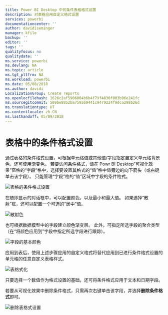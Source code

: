 ```yaml
---
title: Power BI Desktop 中的条件表格格式设置
description: 对表格应用自定义格式设置
services: powerbi
documentationcenter: ''
author: davidiseminger
manager: kfile
backup: ''
editor: ''
tags: ''
qualityfocus: no
qualitydate: ''
ms.service: powerbi
ms.devlang: NA
ms.topic: article
ms.tgt_pltfrm: NA
ms.workload: powerbi
ms.date: 05/08/2018
ms.author: davidi
LocalizationGroup: Create reports
ms.openlocfilehash: 1626c2af5906004b6b4f79f4830f003b96e241fc
ms.sourcegitcommit: 509be8852ba7595b9441c9479224f9dca298b26d
ms.translationtype: HT
ms.contentlocale: zh-CN
ms.lasthandoff: 05/09/2018
---
```

# <a name="conditional-formatting-in-tables"></a>表格中的条件格式设置
通过表格的条件格式设置，可根据单元格值或其他值/字段指定自定义单元格背景色，还可使用渐变色。 若要访问条件格式，请在 Powr BI Desktop“可视化效果”窗格的“字段”格中，选择要设置其格式的“值”格中值旁边的向下箭头（或右键单击该字段）。 只能管理“字段”格的“值”区域中字段的条件格式。

![表格的条件格式设置](media/desktop-conditional-table-formatting/table-formatting_1.png)

在随即显示的对话框中，可以配置颜色，以及最小和最大值。 如果选择“散射”框，还可以配置一个可选的“居中”值。

![散射色](media/desktop-conditional-table-formatting/table-formatting_2.png)

也可根据数据模型中的字段建立颜色渐变层。 此外，可指定所选字段的聚合类型（在“将颜色应用到”字段中指定所选字段进行跟踪）。

![字段的基本颜色](media/desktop-conditional-table-formatting/table-formatting_2b.png)

应用到表后，使用上述步骤应用的自定义格式将替代应用到已进行条件格式设置的单元格的任意自定义表格样式。

![表格式化](media/desktop-conditional-table-formatting/table-formatting_3.png)

只要选择一个数值作为格式设置的基础，还可将条件格式应用于文本和日期字段。 

若要从可视化效果中删除条件格式，只需再次右键单击该字段，并选择**删除条件格式**即可。

![删除表格式设置](media/desktop-conditional-table-formatting/table-formatting_4.png)

